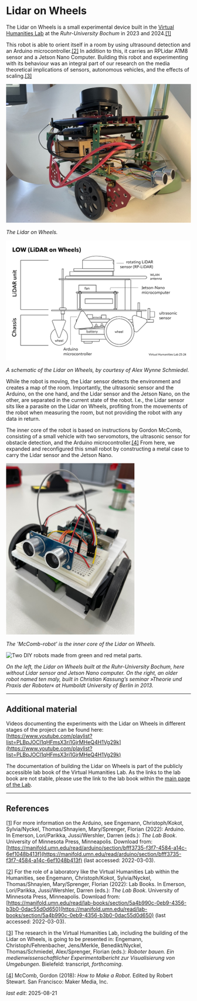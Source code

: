 # Lidar on Wheels

The Lidar on Wheels is a small experimental device built in the [Virtual Humanities Lab](https://vhl.blogs.ruhr-uni-bochum.de/) at the _Ruhr-University Bochum_ in 2023 and 2024.[[1]](#_ftn1)

This robot is able to orient itself in a room by using ultrasound detection and an Arduino microcontroller.[[2]](#_ftn2) In addition to this, it carries an RPLidar A1M8 sensor and a Jetson Nano Computer. Building this robot and experimenting with its behaviour was an integral part of our research on the media theoretical implications of sensors, autonomous vehicles, and the effects of scaling.[[3]](#_ftn3)

<img src = "/Pictures/thn-EXP-LIDAR-14-LIDAR-Carrier-standing.jpeg?raw=true" width = "600" title = "The Lidar on Wheels." alt = "A DIY robot made of red and green metal parts with electronic devices on top."/>

_The Lidar on Wheels._

<img src = "/Pictures/Abb. 4.3 Schema des LoW-Roboters in Seitenansicht.jpg?raw=true" width = "600" title = "A schematic of the Lidar on Wheels, created by and by courtesy of Alex Wynne Schmiedel." alt = "A black and white schematic of the Lidar on Wheels, created by and by courtesy of Alex Wynne Schmiedel."/>

_A schematic of the Lidar on Wheels, by courtesy of Alex Wynne Schmiedel._

While the robot is moving, the Lidar sensor detects the environment and creates a map of the room. Importantly, the ultrasonic sensor and the Arduino, on the one hand, and the Lidar sensor and the Jetson Nano, on the other, are separated in the current state of the robot. I.e., the Lidar sensor sits like a parasite on the Lidar on Wheels, profiting from the movements of the robot when measuring the room, but not providing the robot with any data in return.

The inner core of the robot is based on instructions by Gordon McComb, consisting of a small vehicle with two servomotors, the ultrasonic sensor for obstacle detection, and the Arduino microcontroller.[[4]](#_ftn4) From here, we expanded and reconfigured this small robot by constructing a metal case to carry the Lidar sensor and the Jetson Nano.

<img src = "/Pictures/18-als-thn-IMG_9466-cover-mccomb-ultrasound-posing.jpg?raw=true" width = "350" title = "The 'McComb-robot' is the inner core of the Lidar on Wheels." alt = "A small DIY robot with two ultrasonic sensors at the front looking like eyes."/>

_The 'McComb-robot' is the inner core of the Lidar on Wheels._

<img src = "/Pictures/28-thn-Lidar-carrier-old-and-new.jpeg?raw=true" width = "500" title = "On the left, the Lidar on Wheels we built at the Ruhr-University Bochum, here without Lidar sensor and Jetson Nano computer. On the right, an older robot named ten maly, built in Christian Kassung’s seminar »Theorie und Praxis der Roboter« at Humboldt University of Berlin in 2013." alt = "Two DIY robots made from green and red metal parts."/>

_On the left, the Lidar on Wheels built at the Ruhr-University Bochum, here without Lidar sensor and Jetson Nano computer. On the right, an older robot named ten maly, built in Christian Kassung’s seminar »Theorie und Praxis der Roboter« at Humboldt University of Berlin in 2013._

---

## Additional material

Videos documenting the experiments with the Lidar on Wheels in different stages of the project can be found here: [https://www.youtube.com/playlist?list=PLBpJOCl1qHFmsX3ri1GjrMHeQ4H1Vg29k](https://www.youtube.com/playlist?list=PLBpJOCl1qHFmsX3ri1GjrMHeQ4H1Vg29k)

The documentation of building the Lidar on Wheels is part of the publicly accessible lab book of the Virtual Humanities Lab. As the links to the lab book are not stable, please use the link to the lab book within the [main page of the Lab](https://vhl.blogs.ruhr-uni-bochum.de/).

---

## References

[[1]](#_ftnref1) For more information on the Arduino, see Engemann, Christoph/Kokot, Sylvia/Nyckel, Thomas/Shnayien, Mary/Sprenger, Florian (2022): Arduino. In Emerson, Lori/Parikka, Jussi/Wershler, Darren (eds.): _The Lab Book_. University of Minnesota Press, Minneapolis. Download from: [https://manifold.umn.edu/read/arduino/section/bfff3735-f3f7-4584-a14c-6ef1048b413f](https://manifold.umn.edu/read/arduino/section/bfff3735-f3f7-4584-a14c-6ef1048b413f) (last accessed: 2022-03-03).

[[2]](#_ftnref2) For the role of a laboratory like the Virtual Humanities Lab within the Humanities, see Engemann, Christoph/Kokot, Sylvia/Nyckel, Thomas/Shnayien, Mary/Sprenger, Florian (2022): Lab Books. In Emerson, Lori/Parikka, Jussi/Wershler, Darren (eds.): _The Lab Book_. University of Minnesota Press, Minneapolis. Download from: [https://manifold.umn.edu/read/lab-books/section/5a4b990c-0eb9-4356-b3b0-0dac55d0d650](https://manifold.umn.edu/read/lab-books/section/5a4b990c-0eb9-4356-b3b0-0dac55d0d650) (last accessed: 2022-03-03).

[[3]](#_ftnref3) The research in the Virtual Humanities Lab, including the building of the Lidar on Wheels, is going to be presented in: Engemann, Christoph/Fehrenbacher, Jens/Merkle, Benedikt/Nyckel, Thomas/Schmiedel, Alex/Sprenger, Florian (eds.): _Roboter bauen. Ein medienwissenschaftlicher Experimentalbericht zur Visualisierung von Umgebungen_. Bielefeld: transcript, _forthcoming_.

[[4]](#_ftnref4) McComb, Gordon (2018): _How to Make a Robot_. Edited by Robert Stewart. San Francisco: Maker Media, Inc.

_last edit_: 2025-08-21
